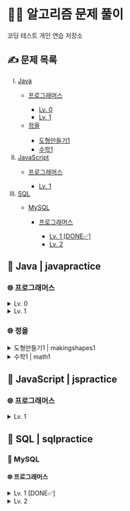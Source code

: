 <h1>👩‍💻 알고리즘 문제 풀이</h1>
코딩 테스트 개인 연습 저장소

<h2>✍ 문제 목록</h2>
<ol type="I">
  <li><a href="#Java">Java</a></li>
  <ul>
    <li><a href="#프로그래머스">프로그래머스</a></li>
    <ul>
      <li><a href="#프로그래머스-0">Lv. 0</a></li>
      <li><a href="#프로그래머스-1">Lv. 1</a></li>
    </ul>
    <li><a href="#정올">정올</a></li>
    <ul>
      <li><a href="#정올-도형만들기1">도형만들기1</a></li>
      <li><a href="#정올-수학1">수학1</a></li>
    </ul>
  </ul>
  <li><a href="#JavaScript">JavaScript</a></li>
  <ul>
    <li><a href="#JS-프로그래머스">프로그래머스</a></li>
      <ul>
        <li><a href="#JS-프로그래머스-1">Lv. 1</a></li>
      </ul>
  </ul>
  <li><a href="#SQL">SQL</a></li>
  <ul>
    <li><a href="#MySQL">MySQL</a></li>
    <ul>
      <li><a href="#MySQL-프로그래머스">프로그래머스</a></li>
      <ul>
        <li><a href="#MySQL-프로그래머스-1">Lv. 1 [DONE✅]</a></li>
        <li><a href="#MySQL-프로그래머스-2">Lv. 2</a></li>
      </ul>
    </ul>
  </ul>
</ol>

<h2 id="Java">📑 Java | javapractice</h2>
<h3 id="프로그래머스">🌐 프로그래머스</h3>
<details id="프로그래머스-0">
  <summary>Lv. 0</summary>
  <p>
        <ol type="1">
      <li>몫 구하기 | Quotient</li>
      <li>나이 출력 | Age</li>
      <li>두 수의 차 | Difference</li>
      <li>숫자 비교하기 | Comparison</li>
      <li>나머지 구하기 | Remainder</li>
      <li>두 수의 곱 | Multiplication</li>
      <li>두 수의 합 | Addition</li>
      <li>두 수의 나눗셈 | Division</li>
      <li>각도기 | Angle</li>
      <li>짝수의 합 | EvenNumbers</li>
      <li>배열의 평균값 | Average</li>
      <li>양꼬치 | Store</li>
      <li>배열 원소의 길이 | Length</li>
      <li>배열 뒤집기 | ArrayOrder</li>
      <li>문자열 뒤집기 | StringOrder</li>
      <li>배열 자르기 | NewArray</li>
      <li>배열 두배 만들기 | Double</li>
      <li>편지 | CardSize</li>
      <li>특정 문자 제거하기 | NewString</li>
      <li>피자 나눠 먹기 (3) | Pizza</li>
      <li>짝수 홀수 개수 | EvenAndOdd</li>
      <li>삼각형의 완성조건 (1) | Triangle</li>
      <li>점의 위치 구하기 | Location</li>
      <li>최댓값 만들기 (1) | MaximumProduct</li>
      <li>모음 제거 | NoVowels</li>
      <li>배열의 유사도 | ArrayComparison</li>
      <li>피자 나눠 먹기 (1) | PizzaSlices</li>
      <li>머쓱이보다 키 큰 사람 | Height</li>
      <li>순서쌍의 개수 | Products</li>
      <li>중복된 숫자 개수 | Repeats</li>
      <li>문자열안에 문자열 | Occurrence</li>
      <li>문자 반복 출력하기 | Repetition</li>
      <li>아이스 아메리카노 | Americano</li>
      <li>옷가게 할인 받기 | Discount</li>
      <li>자릿수 더하기 | Number</li>
      <li>중앙값 구하기 | Middle</li>
      <li>짝수는 싫어요 | NoEvenNumbers</li>
      <li>숨어있는 숫자의 덧셈 (1) | ArraySum</li>
      <li>문자열을 정수로 변환하기 | IntegerConversion</li>
      <li>정수 부분 | DoubleToInteger</li>
      <li>n의 배수 | Multiple</li>
      <li>배열 비교하기 | ArrayLengthComparison</li>
      <li>n개 간격의 원소들 | Interval</li>
      <li>flag에 따라 다른 값 반환하기 | BooleanSolution</li>
      <li>n 번째 원소까지 | ArrayElements</li>
      <li>정수 찾기 | ArrayListCheck</li>
      <li>n 번째 원소부터 | Elements</li>
      <li>마지막 두 원소 | ElementComparison</li>
      <li>길이에 따른 연산 | SumOrProduct</li>
      <li>문자열의 뒤의 n글자 | Substring</li>
      <li>첫 번째로 나오는 음수 | FirstNegativeNumber</li>
      <li>문자열 정수의 합 | StringSum</li>
      <li>문자열의 앞의 n글자 | SubstringIndex</li>
      <li>부분 문자열인지 확인하기 | SubstringCheck</li>
      <li>공배수 | Multiples</li>
      <li>조건에 맞게 수열 변환하기 1 | ProductOrQuotient</li>
      <li>수 조작하기 1 | NewSum</li>
      <li>문자열 곱하기 | Appendment</li>
      <li>제곱수 판별하기 | SquareNumber</li>
      <li>소문자로 바꾸기 | Lowercase</li>
      <li>대문자로 바꾸기 | Uppercase</li>
      <li>문자열로 변환 | StringConversion</li>
      <li>공백으로 구분하기 1 | StringArray</li>
      <li>rny_string | LetterConversion</li>
      <li>n보다 커질 때까지 더하기 | SumLimit</li>
      <li>접미사인지 확인하기 | Suffix</li>
      <li>원소들의 곱과 합 | SumComparison</li>
      <li>A 강조하기 | Emphasis</li>
      <li>배열의 길이에 따라 다른 연산하기 | ArrayLength</li>
      <li>문자열 붙여서 출력하기 | Space</li>
      <li>조건에 맞게 수열 변환하기 3 | NewArrayElements</li>
      <li>더 크게 합치기 | NewNumber</li>
      <li>이어 붙인 수 | SumOfNumbers</li>
      <li>접두사인지 확인하기 | Prefix</li>
      <li>주사위 게임 1 | Dice</li>
      <li>원하는 문자열 찾기 | StringInclusion</li>
      <li>카운트 다운 | Countdown</li>
      <li>글자 이어 붙여 문자열 만들기 | StringIndex</li>
      <li>공백으로 구분하기 2 | NewStringArray</li>
      <li>카운트 업 | Count</li>
      <li>배열의 원소만큼 추가하기 | ArrayManipulation</li>
      <li>꼬리 문자열 | StringElimination</li>
      <li>배열에서 문자열 대소문자 변환하기 | EvenAndOddIndexes</li>
      <li>특정한 문자를 대문자로 바꾸기 | UppercaseLetter</li>
      <li>부분 문자열 | SpecifiedSubstring</li>
      <li>문자열 바꿔서 찾기 | SubstringChange</li>
      <li>배열 만들기 1 | MultiplesInArray</li>
      <li>5명씩 | RollercoasterLine</li>
      <li>뒤에서 5등까지 | SmallestNumbers</li>
      <li>세균 증식 | Bacteria</li>
      <li>뒤에서 5등 위로 | LargestNumbers</li>
      <li>홀짝에 따라 다른 값 반환하기 | Operation</li>
      <li>할 일 목록 | ToDoList</li>
      <li>0 떼기 | Zero</li>
      <li>홀수 vs 짝수 | BiggerSum</li>
      <li>순서 바꾸기 | NewOrder</li>
      <li>배열의 원소 삭제하기 | ElementElimination</li>
      <li>홀짝 구분하기 | PrintedSolution</li>
      <li>부분 문자열 이어 붙여 문자열 만들기 | StringFromArray</li>
      <li>문자열 출력하기 | PrintedString</li>
      <li>a와 b 출력하기 | AAndB</li>
      <li>문자열 반복해서 출력하기 | RepeatedString</li>
      <li>대소문자 바꿔서 출력하기 | UpperAndLowercase</li>
      <li>특수문자 출력하기 | SpecialCharacters</li>
      <li>덧셈식 출력하기 | AdditionEquation</li>
      <li>문자열 돌리기 | Line</li>
      <li>문자열 겹쳐쓰기 | OverwrittenString</li>
      <li>문자열 섞기 | ShuffledString</li>
      <li>문자 리스트를 문자열로 변환하기 | ArrayToString</li>
      <li>두 수의 연산값 비교하기 | OperationValueComparison</li>
      <li>조건 문자열 | InequalityRelations</li>
      <li>코드 처리하기 | Indexes</li>
      <li>등차수열의 특정한 항만 더하기 | ArithmeticSequence</li>
      <li>수 조작하기 2 | NumLog</li>
      <li>수열과 구간 쿼리 2 | Queries</li>
      <li>수열과 구간 쿼리 3 | RearrangedArray</li>
      <li>주사위 게임 2 | ThreeDice</li>
      <li>수열과 구간 쿼리 4 | TwoDimensionalArray</li>
      <li>n의 배수 고르기 | ReturnedMultiples</li>
      <li>대문자와 소문자 | Capitalization</li>
      <li>개미 군단 | AntColony</li>
      <li>가위 바위 보 | RockPaperScissors</li>
      <li>암호 해독 | Decryption</li>
      <li>최댓값 만들기 (2) | MaximumValue</li>
      <li>x 사이의 개수 | NumbersInBetween</li>
      <li>직각삼각형 출력하기 | AsteriskTriangle</li>
      <li>가장 큰 수 찾기 | LargestNumberAndIndex</li>
      <li>외계행성의 나이 | NumbersToLetters</li>
      <li>콜라츠 수열 만들기 | ColatzSequence</li>
      <li>문자열 정렬하기 (1) | SortedString</li>
      <li>약수 구하기 | Divisors</li>
      <li>인덱스 바꾸기 | IndexChange</li>
      <li>ad 제거하기 | RemovedString</li>
      <li>문자열 잘라서 정렬하기 | TruncatedString</li>
      <li>간단한 식 계산하기 | SimpleExpressions</li>
      <li>주사위의 개수 | NumberOfDice</li>
      <li>배열 회전시키기 | RotatedArray</li>
      <li>가까운 1 찾기 | NearestOne</li>
      <li>특별한 이차원 배열 1 | TwoDimensionalArrays</li>
      <li>특별한 이차원 배열 2 | TwoDimensionalArrayRequirement</li>
      <li>l로 만들기 | ChangedString</li>
      <li>배열 만들기 3 | Intervals</li>
      <li>접미사 배열 | SuffixArray</li>
      <li>피자 나눠 먹기 (2) | PizzaBoxes</li>
      <li>숫자 찾기 | NumberInclusion</li>
      <li>369게임 | ThreeSixNineGame</li>
      <li>9로 나눈 나머지 | RemainderFormula</li>
      <li>문자열 정렬하기 (2) | OrderedString</li>
      <li>합성수 찾기 | CompositeNumber</li>
      <li>수열과 구간 쿼리 1 | TweakedArray</li>
      <li>세로 읽기 | VerticalColumn</li>
      <li>날짜 비교하기 | Weather</li>
      <li>중복된 문자 제거 | DuplicateLetters</li>
      <li>글자 지우기 | ConcatenatedString</li>
    </ol>
  </p>
</details>
<details id="프로그래머스-1">
  <summary>Lv. 1</summary>
  <p>
    <ol type="1">
      <li>자릿수 더하기 | Digits</li>
      <li>나머지가 1이 되는 수 찾기 | Remainder</li>
      <li>짝수와 홀수 | Parity</li>
      <li>약수의 합 | Divisor</li>
      <li>평균 구하기 | Average</li>
      <li>x만큼 간격이 있는 n개의 숫자 | Incrementer</li>
      <li>자연수 뒤집어 배열로 만들기 | Array</li>
      <li>문자열 내 p와 y의 개수 | Equal</li>
      <li>문자열을 정수로 바꾸기 | Conversion</li>
      <li>정수 제곱근 판별 | SquareRoot</li>
      <li>정수 내림차순으로 배치하기 | DescendingOrder</li>
      <li>하샤드 수 | HarshadNumber</li>
      <li>두 정수 사이의 합 | Sum</li>
      <li>콜라츠 추측 | CollatzConjecture</li>
      <li>서울에서 김서방 찾기 | Kim</li>
      <li>나누어 떨어지는 숫자 배열 | DivisibleArray</li>
      <li>음양 더하기 | Addition</li>
      <li>핸드폰 번호 가리기 | PhoneNumber</li>
      <li>없는 숫자 더하기 | Numbers</li>
      <li>제일 작은 수 제거하기 | NewArray</li>
    </ol>
  </p>
</details>

<h3 id="정올">🌐 정올</h3>
<details id="정올-도형만들기1">
  <summary>도형만들기1 | makingshapes1</summary>
  <p>
    <ol type="1">
      <li>1291 구구단 | Gugudan1291</li>
      <li>1341 구구단2 | Gugudan1341</li>
      <li>1303 숫자사각형1 | NumberRectangle1303</li>
      <li>1856 숫자사각형2 | NumberRectangle1856</li>
      <li>1304 숫자사각형3 | NumberRectangle1304</li>
      <li>2046 숫자사격형4 | NumberRectangle2046</li>
      <li>1307 문자사각형1 | TextRectangle1307</li>
      <li>1314 문자사각형2 | TextRectangle1314</li>
      <li>1338 문자삼각형1 | TextTriangle1338</li>
      <li>1339 문자삼각형2 | TextTriangle1339</li>
    </ol>
  </p>
</details>
<details id="정올-수학1">
  <summary>수학1 | math1</summary>
  <p>
    <ol type="1">
      <li>1692 곱셈 | Multiplication1692</li>
      <li>1430 숫자의 개수 | NumberOfDigits1430</li>
      <li>1071 약수와 배수 | FactorsAndMultiples1071</li>
      <li>1402 약수 구하기 | FindingFactors1402</li>
    </ol>
  </p>
</details>

<h2 id="JavaScript">📑 JavaScript | jspractice </h2>
<h3 id="JS-프로그래머스">🌐 프로그래머스</h3>
<details id="JS-프로그래머스-1">
  <summary>Lv. 1</summary>
  <p>
    <ol type="1">
      <li>자연수 뒤집어 배열로 만들기 | array</li>
      <li>문자열 내 p와 y의 개수 | equal</li>
      <li>문자열을 정수로 바꾸기 | conversion</li>
      <li>정수 제곱근 판별 | squareRoot</li>
      <li>정수 내림차순으로 배치하기 | descendingOrder</li>
    </ol>
  </p>
</details>

<h2 id="SQL">📑 SQL | sqlpractice </h2>
<h3 id="MySQL">🔖 MySQL</h3>
<h4 id="MySQL-프로그래머스">🌐 프로그래머스</h4>
<details id="MySQL-프로그래머스-1">
  <summary>Lv. 1 [DONE✅]</summary>
  <p>
    <ul>
      <li>SELECT</li>
      <ol type="1">
        <li>여러 기준으로 정렬하기</li>
        <li>어린 동물 찾기</li>
        <li>아픈 동물 찾기</li>
        <li>동물의 아이디와 이름</li>
        <li>역순 정렬하기</li>
        <li>상위 n개 레코드</li>
        <li>강원도에 위치한 생산공장 목록 출력하기</li>
        <li>조건에 맞는 회원수 구하기</li>
        <li>흉부외과 또는 일반외과 의사 목록 출력하기</li>
        <li>12세 이하인 여자 환자 목록 출력하기</li>
        <li>인기있는 아이스크림</li>
        <li>조건에 맞는 도서 리스트 출력하기</li>
        <li>모든 레코드 조회하기</li>
        <li>평균 일일 대여 요금 구하기</li>
        <li>과일로 만든 아이스크림 고르기</li>
        <li>조건에 부합하는 중고거래 댓글 조회하기</li>
      </ol>
      <li>IS NULL</li>
      <ol type="1">
        <li>이름이 있는 동물의 아이디</li>
        <li>나이 정보가 없는 회원 수 구하기</li>
        <li>경기도에 위치한 식품창고 목록 출력하기</li>
        <li>이름이 없는 동물의 아이디</li>
      </ol>
      <li>SUM, MAX, MIN</li>
      <ol type="1">
        <li>가장 비싼 상품 구하기</li>
        <li>최댓값 구하기</li>
      </ol>
      <li>String, Date</li>
      <ol type="1">
        <li>특정 옵션이 포함된 자동차 리스트 구하기</li>
        <li>자동차 대여 기록에서 장기/단기 대여 구분하기</li>
      </ol>
    </ul>
  </p>
</details>
<details id="MySQL-프로그래머스-2">
  <summary>Lv. 2</summary>
  <p>
    <ul>
      <li>SUM, MAX, MIN</li>
      <ol type="1">
        <li>동물 수 구하기</li>
        <li>최솟값 구하기</li>
      </ol>
    </ul>
  </p>
</details>
